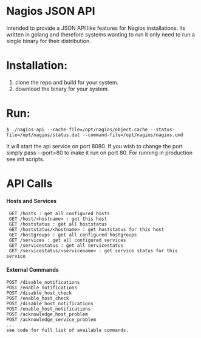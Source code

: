 # Nagios JSON API

Intended to provide a JSON API like features for Nagios installations. Its written in golang and therefore systems wanting to run it only need to run a single binary for their distribution.

Installation:
==
1. clone the repo and build for your system.
2. download the binary for your system.

Run:
==
```
$ ./nagios-api --cache-file=/opt/nagios/object.cache --status-file=/opt/nagios/status.dat --command-file=/opt/nagios/nagios.cmd
```
It will start the api service on port 8080. If you wish to change the port simply pass --port=80 to make it run on port 80. For running in production see init scripts.

API Calls
==

#### Hosts and Services
```
 GET /hosts : get all configured hosts
 GET /host/<hostname> : get this host
 GET /hoststatus : get all hoststatus
 GET /hoststatus/<hostname> : get hoststatus for this host
 GET /hostgroups : get all configured hostgroups
 GET /services : get all configured services
 GET /servicestatus : get all servicestatus
 GET /servicestatus/<servicename> : get service status for this service
```

#### External Commands
```
POST /disable_notifications 
POST /enable_notifications
POST /disable_host_check  
POST /enable_host_check   
POST /disable_host_notifications
POST /enable_host_notifications
POST /acknowledge_host_problem
POST /acknowledge_service_problem
...
see code for full list of available commands.
```
